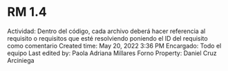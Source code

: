 # RM 1.4

Actividad: Dentro del código, cada archivo deberá hacer referencia al requisito o requisitos que esté resolviendo poniendo el ID del requisito como comentario
Created time: May 20, 2022 3:36 PM
Encargado: Todo el equipo
Last edited by: Paola Adriana Millares Forno
Property: Daniel Cruz Arciniega